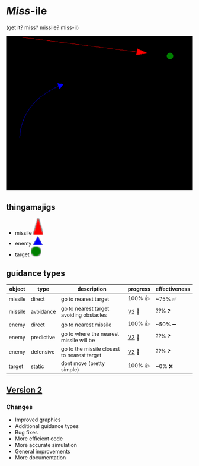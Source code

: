# *Miss*-ile

(get it? miss? missile? miss-il)

![example image](img/game.png)

## thingamajigs

- missile ![missile](img/missile.png)
- enemy ![enemy](img/enemy.png)
- target ![target](img/target.png)

## guidance types

| object  | type       | description                                 | progress | effectiveness |
| ------- | ---------- | ------------------------------------------- | -------- | ------------- |
| missile | direct     | go to nearest target                        | 100% 👍  | ~75% ✅      |
| missile | avoidance  | go to nearest target avoiding obstacles     | [V2](https://github.com/snqwq/Missile/tree/2.X.X) 🌿  | ??% ❓       |
| enemy   | direct     | go to nearest missile                       | 100% 👍  | ~50% ➖      |
| enemy   | predictive | go to where the nearest missile will be     | [V2](https://github.com/snqwq/Missile/tree/2.X.X) 🌿  | ??% ❓       |
| enemy   | defensive  | go to the missile closest to nearest target | [V2](https://github.com/snqwq/Missile/tree/2.X.X) 🌿  | ??% ❓       |
| target  | static     | dont move (pretty simple)                   | 100% 👍  | ~0% ❌       |

## [Version 2](https://github.com/snqwq/Missile/tree/2.X.X)

### Changes

- Improved graphics
- Additional guidance types
- Bug fixes
- More efficient code
- More accurate simulation
- General improvements
- More documentation
